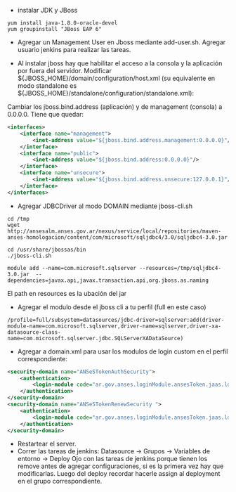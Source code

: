 * instalar JDK y JBoss
```shell
yum install java-1.8.0-oracle-devel 
yum groupinstall "JBoss EAP 6"
```

* Agregar un Management User en Jboss mediante add-user.sh. Agregar usuario jenkins para realizar las tareas.

* Al instalar jboss hay que habilitar el acceso a la consola y la aplicación por fuera del servidor. Modificar ${JBOSS_HOME}/domain/configuration/host.xml (su equivalente en modo standalone es ${JBOSS_HOME}/standalone/configuration/standalone.xml):

Cambiar los jboss.bind.address (aplicación) y de management (consola) a 0.0.0.0. Tiene que quedar: 
```xml
<interfaces>
	<interface name="management">
		<inet-address value="${jboss.bind.address.management:0.0.0.0}"/>
	</interface>
	<interface name="public">
		<inet-address value="${jboss.bind.address:0.0.0.0}"/>
	</interface>
	<interface name="unsecure">
		<inet-address value="${jboss.bind.address.unsecure:127.0.0.1}"/>
	</interface>
</interfaces>
```

* Agregar JDBCDriver al modo DOMAIN mediante jboss-cli.sh
```
cd /tmp
wget http://ansesalm.anses.gov.ar/nexus/service/local/repositories/maven-anses-homologacion/content/com/microsoft/sqljdbc4/3.0/sqljdbc4-3.0.jar

cd /usr/share/jbossas/bin
./jboss-cli.sh

module add --name=com.microsoft.sqlserver --resources=/tmp/sqljdbc4-3.0.jar  --dependencies=javax.api,javax.transaction.api,org.jboss.as.naming
```
El path en resources es la ubación del jar

* Agregar el modulo desde el jboss cli a tu perfil (full en este caso)
```
/profile=full/subsystem=datasources/jdbc-driver=sqlserver:add(driver-module-name=com.microsoft.sqlserver,driver-name=sqlserver,driver-xa-datasource-class-name=com.microsoft.sqlserver.jdbc.SQLServerXADataSource)

```

* Agregar a domain.xml para usar los modulos de login custom en el perfil correspondiente:
```xml
<security-domain name="ANSeSTokenAuthSecurity">
    <authentication>
        <login-module code="ar.gov.anses.loginModule.ansesToken.jaas.loginModule.AnsesTokenAuthLoginModule" flag="required"/>
    </authentication>
</security-domain>
<security-domain name="ANSeSTokenRenewSecurity ">
    <authentication>
        <login-module code="ar.gov.anses.loginModule.ansesToken.jaas.loginModule.AnsesTokenRenewLoginModule" flag="required"/>
    </authentication>
</security-domain>
```

* Restartear el server.
* Correr las tareas de jenkins: Datasource -> Grupos -> Variables de entorno -> Deploy
Ojo con las tareas de jenkins porque tienen los remove antes de agregar configuraciones, si es la primera vez hay que modificarlas.
Luego del deploy recordar hacerle assign al deployment en el grupo correspondiente.
